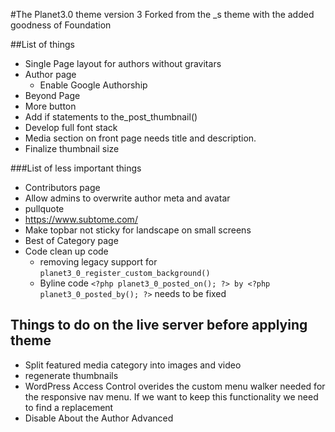 #The Planet3.0 theme version 3
Forked from the _s theme with the added goodness of Foundation

##List of things
* Single Page layout for authors without gravitars
* Author page
    * Enable Google Authorship
* Beyond Page
* More button
* Add if statements to the_post_thumbnail()
* Develop full font stack
* Media section on front page needs title and description.
* Finalize thumbnail size

###List of less important things
* Contributors page
* Allow admins to overwrite author meta and avatar
* pullquote
* https://www.subtome.com/
* Make topbar not sticky for landscape on small screens
* Best of Category page
* Code clean up code
    * removing legacy support for `planet3_0_register_custom_background()`
    * Byline code `<?php planet3_0_posted_on(); ?> by <?php planet3_0_posted_by(); ?>` needs to be fixed

## Things to do on the live server before applying theme
* Split featured media category into images and video
* regenerate thumbnails
* WordPress Access Control overides the custom menu walker needed for the responsive nav menu. If we want to keep this functionality we need to find a replacement
* Disable About the Author Advanced